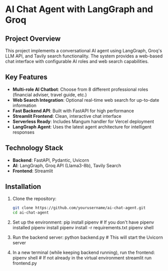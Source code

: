 # AI Chat Agent with LangGraph and Groq

## Project Overview

This project implements a conversational AI agent using LangGraph, Groq's LLM API, and Tavily search functionality. The system provides a web-based chat interface with configurable AI roles and web search capabilities.

## Key Features

- **Multi-role AI Chatbot**: Choose from 8 different professional roles (financial adviser, travel guide, etc.)
- **Web Search Integration**: Optional real-time web search for up-to-date information
- **Fast Backend API**: Built with FastAPI for high performance
- **Streamlit Frontend**: Clean, interactive chat interface
- **Serverless Ready**: Includes Mangum handler for Vercel deployment
- **LangGraph Agent**: Uses the latest agent architecture for intelligent responses

## Technology Stack

- **Backend**: FastAPI, Pydantic, Uvicorn
- **AI**: LangGraph, Groq API (Llama3-8b), Tavily Search
- **Frontend**: Streamlit

## Installation

1. Clone the repository:
   ```bash
   git clone https://github.com/yourusername/ai-chat-agent.git
   cd ai-chat-agent


2. Set up the environment:
   pip install pipenv  # If you don't have pipenv installed
   pipenv install
   pipenv install -r requirements.txt
   pipenv shell

   
3. Run the backend server:
   python backend.py  # This will start the Uvicorn server


4. In a new terminal (while keeping backend running), run the frontend:
   pipenv shell  # If not already in the virtual environment
   streamlit run frontend.py

